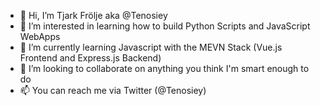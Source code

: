 - 👋 Hi, I’m Tjark Frölje aka @Tenosiey
- 👀 I’m interested in learning how to build Python Scripts and JavaScript WebApps
- 🌱 I’m currently learning Javascript with the MEVN Stack (Vue.js Frontend and Express.js Backend)
- 💞️ I’m looking to collaborate on anything you think I'm smart enough to do
- 📫 You can reach me via Twitter (@Tenosiey)

<!---
Tenosiey/Tenosiey is a ✨ special ✨ repository because its `README.md` (this file) appears on your GitHub profile.
You can click the Preview link to take a look at your changes.
--->
